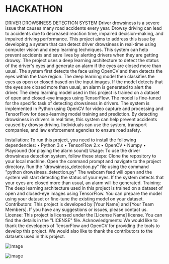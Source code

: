 # HACKATHON

DRIVER DROWSINESS DETECTION SYSTEM
Driver drowsiness is a severe issue that causes many road accidents every year. Drowsy driving can lead to accidents due to decreased reaction time, impaired decision-making, and impaired driving performance. This project aims to address this issue by developing a system that can detect driver drowsiness in real-time using computer vision and deep learning techniques. This system can help prevent accidents and save lives by alerting drivers when they are getting drowsy. 
The project uses a deep learning architecture to detect the status of the driver's eyes and generate an alarm if the eyes are closed more than usual. The system first detects the face using OpenCV and then detects the eyes within the face region. The deep learning model then classifies the eyes as open or closed based on the input images. If the model detects that the eyes are closed more than usual, an alarm is generated to alert the driver.
The deep learning model used in this project is trained on a dataset of open and closed-eye images using TensorFlow. The model is fine-tuned for the specific task of detecting drowsiness in drivers. The system is implemented in Python using OpenCV for video capture and processing and TensorFlow for deep-learning model training and prediction.
By detecting drowsiness in drivers in real time, this system can help prevent accidents caused by drowsy driving. Individuals can use the system, transport companies, and law enforcement agencies to ensure road safety.

Installation: To run this project, you need to install the following dependencies:
•	Python 3.x
•	TensorFlow 2.x
•	OpenCV
•	Numpy
•	Playsound (for playing the alarm sound)
Usage:
To use the driver drowsiness detection system, follow these steps:
Clone the repository to your local machine.
Open the command prompt and navigate to the project directory.
Run the "drowsiness_detection.py" file using the command "python drowsiness_detection.py"
The webcam feed will open and the system will start detecting the status of your eyes.
If the system detects that your eyes are closed more than usual, an alarm will be generated.
Training:
The deep learning architecture used in this project is trained on a dataset of open and closed-eye images using TensorFlow. You can prepare the model using your dataset or fine-tune the existing model on your dataset.
Contributors: This project is developed by [Your Name] and [Your Team Members]. If you have any suggestions or issues, please contact us.
License: This project is licensed under the [License Name] license. You can find the details in the "LICENSE" file.
Acknowledgments: We would like to thank the developers of TensorFlow and OpenCV for providing the tools to develop this project. We would also like to thank the contributors to the datasets used in this project.


![image](https://user-images.githubusercontent.com/75923059/225628518-cc8e5a5f-aeb8-402b-afc3-4b925bb7c78b.png)

![image](https://user-images.githubusercontent.com/75923059/225628589-44486ba0-16ef-4406-9664-80bed391fae9.png)
